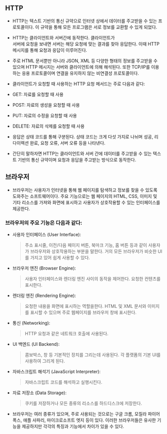 ## HTTP
- HTTP는 텍스트 기반의 통신 규약으로 인터넷 상에서 데이터를 
  주고받을 수 있는 프로토콜이다. 이 규약을 통해 모든 프로그램은 서로 정보를 교환할 수 있게 되었다.

- HTTP는 클라이언트와 서버간에 동작한다. 클라이언트가  
  서버에 요청을 보내면 서버는 해당 요청에 맞는 결과를 찾아 응답한다. 이때 HTTP 메시지를 통해 요청과 응답이
  이루어진다.

- 주로 HTML 문서뿐만 아니라 JSON, XML 등 다양한 형태의 
  정보를 주고받을 수 있으며 HTTP 메시지는 서버와 클라이언트에 의해 해석된다. 또한 TCP/IP를 이용하는 응용 프로토콜이며 연결을 유지하지 않는 비연결성 프로토콜이다.

- 클라이언트가 요청할 때 사용하는 HTTP 요청 메서드는 주로 
  다음과 같다:

-  GET: 자료를 요청할 때 사용
-  POST: 자료의 생성을 요청할 때 사용
-  PUT: 자료의 수정을 요청할 때 사용
-  DELETE: 자료의 삭제를 요청할 때 사용

- 응답은 상태 코드를 통해 구분된다. 상태 코드는 크게 다섯 
  가지로 나뉘며 성공, 리다이렉션 완료, 요청 오류, 서버 오류 등을 나타낸다.

- 간단히 말하자면 HTTP는 클라이언트와 서버 간에 데이터를 
  주고받을 수 있는 텍스트 기반의 통신 규약이며 요청과 응답을 주고받는 방식으로 동작한다.

## 브라우저
- 브라우저는 사용자가 인터넷을 통해 웹 페이지를 탐색하고 
  정보를 찾을 수 있도록 도와주는 소프트웨어이다. 주요 기능으로는 웹 페이지의 HTML, CSS, 이미지 및 기타 리소스를 가져와 화면에 표시하고 사용자가 상호작용할 수 있는 인터페이스를 제공한다.

 ### 브라우저의 주요 기능은 다음과 같다:

- 사용자 인터페이스 (User Interface):
  >주소 표시줄, 이전/다음 페이지 버튼, 북마크 기능, 홈 버튼 등과 같이 사용자가 브라우저와 상호작용하는 부분을 말한다. 거의 모든 브라우저가 비슷한 UI를 가지고 있어 쉽게 사용할 수 있다.

- 브라우저 엔진 (Browser Engine):
  >사용자 인터페이스와 렌더링 엔진 사이의 동작을 제어한다. 요청한 컨텐츠를 표시한다.

- 렌더링 엔진 (Rendering Engine):
  >요청한 내용을 화면에 표시하는 역할을한다. HTML 및 XML 문서와 이미지를 표시할 수 있으며 주로 웹페이지를 브라우저 창에 표시한다.

- 통신 (Networking):
  >HTTP 요청과 같은 네트워크 호출에 사용된다.

- UI 백엔드 (UI Backend):
  >콤보박스, 창 등 기본적인 장치를 그리는데 사용된다. 각 플랫폼의 기본 UI를 사용하여 그리게 된다.


- 자바스크립트 해석기 (JavaScript Interpreter):
  >자바스크립트 코드를 해석하고 실행시킨다.
 
- 자료 저장소 (Data Storage):
  >쿠키를 저장하거나 모든 종류의 리소스를 하드디스크에 저장한다.

- 브라우저는 여러 종류가 있으며, 주로 사용되는 것으로는 구글 
  크롬, 모질라 파이어폭스, 애플 사파리, 마이크로소프트 엣지 등이 있다. 이러한 브라우저들은 유사한 기능을 제공하지만 각각의 특징과 기능에서 차이가 있을 수 있다.
